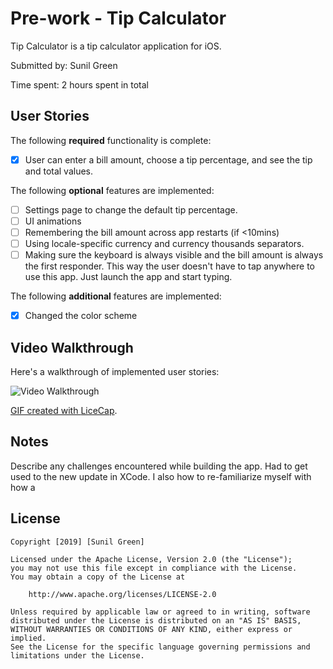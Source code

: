 # Pre-work - Tip Calculator

Tip Calculator is a tip calculator application for iOS.

Submitted by: Sunil Green

Time spent: 2 hours spent in total

## User Stories

The following **required** functionality is complete:

* [X] User can enter a bill amount, choose a tip percentage, and see the tip and total values.

The following **optional** features are implemented:
* [ ] Settings page to change the default tip percentage.
* [ ] UI animations
* [ ] Remembering the bill amount across app restarts (if <10mins)
* [ ] Using locale-specific currency and currency thousands separators.
* [ ] Making sure the keyboard is always visible and the bill amount is always the first responder. This way the user doesn't have to tap anywhere to use this app. Just launch the app and start typing.

The following **additional** features are implemented:

- [X] Changed the color scheme

## Video Walkthrough 

Here's a walkthrough of implemented user stories:

<img src='https://imgur.com/a/jqs4471' title='Video Walkthrough' width='' alt='Video Walkthrough' />
<a href = "https://imgur.com/a/jqs4471" title = 'My Video Walkthrough' alt = 'Video Walkthrough' />

GIF created with [LiceCap](http://www.cockos.com/licecap/).

## Notes

Describe any challenges encountered while building the app.
Had to get used to the new update in XCode.
I also how to re-familiarize myself with how a

## License

    Copyright [2019] [Sunil Green]

    Licensed under the Apache License, Version 2.0 (the "License");
    you may not use this file except in compliance with the License.
    You may obtain a copy of the License at

        http://www.apache.org/licenses/LICENSE-2.0

    Unless required by applicable law or agreed to in writing, software
    distributed under the License is distributed on an "AS IS" BASIS,
    WITHOUT WARRANTIES OR CONDITIONS OF ANY KIND, either express or implied.
    See the License for the specific language governing permissions and
    limitations under the License.
